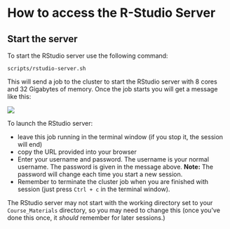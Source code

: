 # How to access the R-Studio Server

## Start the server

To start the RStudio server use the following command:
  
  ```{bash, eval=FALSE}
scripts/rstudio-server.sh
```

This will send a job to the cluster to start the RStudio server with 8 cores and
32 Gigabytes of memory. Once the job starts you will get a message like this:
  
![](../Images/RStudioMessage.png)

To launch the RStudio server:
  
* leave this job running in the terminal window (if you stop it, the session
                                                   will end)
* copy the URL provided into your browser
* Enter your username and password. The username is your normal username.
The password is given in the message above. **Note:** The password will change
each time you start a new session.  
* Remember to terminate the cluster job when you are finished with session 
(just press `Ctrl + c` in the terminal window).  

The RStudio server may not start with the working directory set to your 
`Course_Materials` directory, so you may need to change this (once you've done
this once, it *should* remember for later sessions.)


